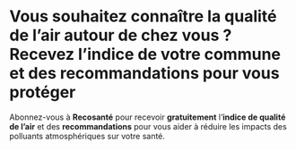 # **Vous souhaitez connaître la qualité de l’air autour de chez vous ?**<br/>Recevez l’indice de votre commune et des recommandations pour vous protéger

Abonnez-vous à **Recosanté** pour recevoir **gratuitement** l’**indice de qualité de l’air** et des **recommandations** pour vous aider à réduire les impacts des polluants atmosphériques sur votre santé.